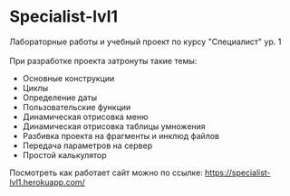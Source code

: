 # Specialist-lvl1
Лабораторные работы и учебный проект по курсу "Специалист" ур. 1 <br><br>
При разработке проекта затронуты такие темы:
<ul>
<li>Основные конструкции</li>
<li>Циклы</li>
<li>Определение даты</li>
<li>Пользовательские функции</li>
<li>Динамическая отрисовка меню</li>
<li>Динамическая отрисовка таблицы умножения</li>
<li>Разбивка проекта на фрагменты и инклюд файлов</li>
<li>Передача параметров на сервер</li>
<li>Простой калькулятор</li>  
</ul>

Посмотреть как работает сайт можно по ссылке: https://specialist-lvl1.herokuapp.com/
